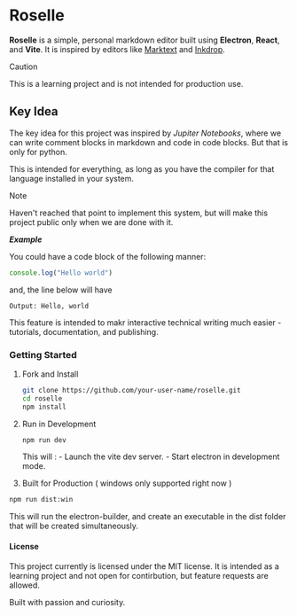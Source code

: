 # Roselle

**Roselle** is a simple, personal markdown editor built using **Electron**, **React**, and **Vite**. It is inspired by editors like [Marktext](https://marktext.cc) and [Inkdrop](https://inkdrop.app).

>[!Caution]
> This is a learning project and is not intended for production use.

## Key Idea

The key idea for this project was inspired by *Jupiter Notebooks*, where we can write comment blocks in markdown and code in code blocks. But that is only for python.

This is intended for everything, as long as you have the compiler for that language installed in your system.

>[!Note]
> Haven't reached that point to implement this system, but will make this project public only when we are done with it.

***Example***

You could have a code block of the following manner:

```javascript
console.log("Hello world")
```

and, the line below will have

`Output: Hello, world`

This feature is intended to makr interactive technical writing much easier - tutorials, documentation, and publishing.

### Getting Started

1. Fork and Install

    ```bash
    git clone https://github.com/your-user-name/roselle.git
    cd roselle
    npm install
    ```

2. Run in Development

    ```bash
    npm run dev
    ```

    This will :
        - Launch the vite dev server.
        - Start electron in development mode.

3. Built for Production ( windows only supported right now )

```bash
npm run dist:win
```

This will run the electron-builder, and create an executable in the dist folder that will be created simultaneously.

#### License

This project currently is licensed under the MIT license.
It is intended as a learning project and not open for contirbution, but feature requests are allowed.

Built with passion and curiosity.
